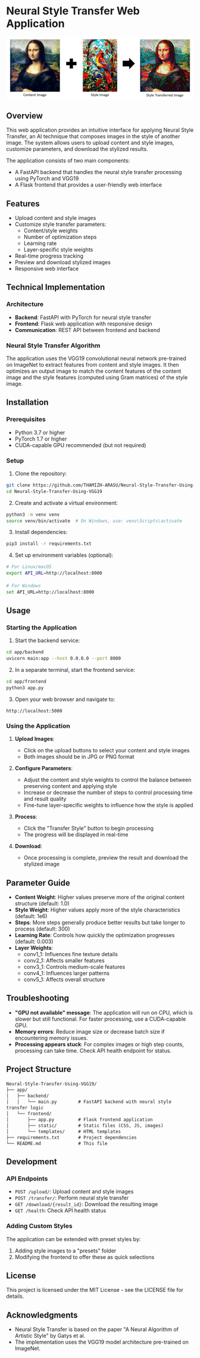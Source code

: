 # Neural Style Transfer Web Application

![Neural Style Transfer](notebooks/images/Concept.png)

## Overview

This web application provides an intuitive interface for applying Neural Style Transfer, an AI technique that composes images in the style of another image. The system allows users to upload content and style images, customize parameters, and download the stylized results.

The application consists of two main components:
- A FastAPI backend that handles the neural style transfer processing using PyTorch and VGG19
- A Flask frontend that provides a user-friendly web interface

## Features

- Upload content and style images
- Customize style transfer parameters:
  - Content/style weights
  - Number of optimization steps
  - Learning rate
  - Layer-specific style weights
- Real-time progress tracking
- Preview and download stylized images
- Responsive web interface

## Technical Implementation

### Architecture
- **Backend**: FastAPI with PyTorch for neural style transfer
- **Frontend**: Flask web application with responsive design
- **Communication**: REST API between frontend and backend

### Neural Style Transfer Algorithm
The application uses the VGG19 convolutional neural network pre-trained on ImageNet to extract features from content and style images. It then optimizes an output image to match the content features of the content image and the style features (computed using Gram matrices) of the style image.

## Installation

### Prerequisites
- Python 3.7 or higher
- PyTorch 1.7 or higher
- CUDA-capable GPU recommended (but not required)

### Setup

1. Clone the repository:
```bash
git clone https://github.com/THAMIZH-ARASU/Neural-Style-Transfer-Using-VGG19.git
cd Neural-Style-Transfer-Using-VGG19
```

2. Create and activate a virtual environment:
```bash
python3 -m venv venv
source venv/bin/activate  # On Windows, use: venv\Scripts\activate
```

3. Install dependencies:
```bash
pip3 install -r requirements.txt
```

4. Set up environment variables (optional):
```bash
# For Linux/macOS
export API_URL=http://localhost:8000

# For Windows
set API_URL=http://localhost:8000
```

## Usage

### Starting the Application

1. Start the backend service:
```bash
cd app/backend
uvicorn main:app --host 0.0.0.0 --port 8000
```

2. In a separate terminal, start the frontend service:
```bash
cd app/frontend
python3 app.py
```

3. Open your web browser and navigate to:
```
http://localhost:5000
```

### Using the Application

1. **Upload Images**:
   - Click on the upload buttons to select your content and style images
   - Both images should be in JPG or PNG format

2. **Configure Parameters**:
   - Adjust the content and style weights to control the balance between preserving content and applying style
   - Increase or decrease the number of steps to control processing time and result quality
   - Fine-tune layer-specific weights to influence how the style is applied

3. **Process**:
   - Click the "Transfer Style" button to begin processing
   - The progress will be displayed in real-time

4. **Download**:
   - Once processing is complete, preview the result and download the stylized image

## Parameter Guide

- **Content Weight**: Higher values preserve more of the original content structure (default: 1.0)
- **Style Weight**: Higher values apply more of the style characteristics (default: 1e6)
- **Steps**: More steps generally produce better results but take longer to process (default: 300)
- **Learning Rate**: Controls how quickly the optimization progresses (default: 0.003)
- **Layer Weights**:
  - conv1_1: Influences fine texture details
  - conv2_1: Affects smaller features
  - conv3_1: Controls medium-scale features
  - conv4_1: Influences larger patterns
  - conv5_1: Affects overall structure

## Troubleshooting

- **"GPU not available" message**: The application will run on CPU, which is slower but still functional. For faster processing, use a CUDA-capable GPU.
- **Memory errors**: Reduce image size or decrease batch size if encountering memory issues.
- **Processing appears stuck**: For complex images or high step counts, processing can take time. Check API health endpoint for status.

## Project Structure

```
Neural-Style-Transfer-Using-VGG19/
├── app/
│   ├── backend/
│   │   └── main.py        # FastAPI backend with neural style transfer logic
│   └── frontend/
│       ├── app.py         # Flask frontend application
│       ├── static/        # Static files (CSS, JS, images)
│       └── templates/     # HTML templates
├── requirements.txt       # Project dependencies
└── README.md              # This file
```

## Development

### API Endpoints

- `POST /upload/`: Upload content and style images
- `POST /transfer/`: Perform neural style transfer
- `GET /download/{result_id}`: Download the resulting image
- `GET /health`: Check API health status

### Adding Custom Styles

The application can be extended with preset styles by:
1. Adding style images to a "presets" folder
2. Modifying the frontend to offer these as quick selections

## License

This project is licensed under the MIT License - see the LICENSE file for details.

## Acknowledgments

- Neural Style Transfer is based on the paper "A Neural Algorithm of Artistic Style" by Gatys et al.
- The implementation uses the VGG19 model architecture pre-trained on ImageNet.

